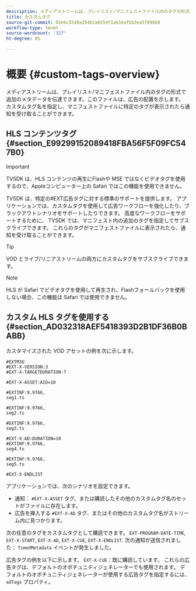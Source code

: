 ```yaml
---
description: メディアストリームは、プレイリスト/マニフェストファイル内のタグの形式で追加のメタデータを伝達できます。このファイルは、広告の配置を示します。 カスタムタグ名を指定し、マニフェストファイルに特定のタグが表示されたら通知を受け取ることができます。
title: カスタムタグ
source-git-commit: 02ebc3548a254b2a6554f1ab34afbb3ea5f09bb8
workflow-type: tm+mt
source-wordcount: '327'
ht-degree: 0%

---
```


# 概要 {#custom-tags-overview}

メディアストリームは、プレイリスト/マニフェストファイル内のタグの形式で追加のメタデータを伝達できます。このファイルは、広告の配置を示します。 カスタムタグ名を指定し、マニフェストファイルに特定のタグが表示されたら通知を受け取ることができます。

## HLS コンテンツタグ {#section_E99299152089418FBA56F5F09FC547B0}

>[!IMPORTANT]
>
>TVSDK は、HLS コンテンツの再生にFlashや MSE ではなくビデオタグを使用するので、Appleコンピューター上の Safari ではこの機能を使用できません。

TVSDK は、特定の#EXT広告タグに対する標準のサポートを提供します。 アプリケーションでは、カスタムタグを使用して広告ワークフローを強化したり、ブラックアウトシナリオをサポートしたりできます。 高度なワークフローをサポートするために、 TVSDK では、マニフェスト内の追加のタグを指定してサブスクライブできます。 これらのタグがマニフェストファイルに表示されたら、通知を受け取ることができます。

>[!TIP]
>
>VOD とライブ/リニアストリームの両方にカスタムタグをサブスクライブできます。

>[!NOTE]
>
>HLS が Safari でビデオタグを使用して再生され、Flashフォールバックを使用しない場合、この機能は Safari では使用できません。

## カスタム HLS タグを使用する {#section_AD032318AEF5418393D2B1DF36B0BABB}

カスタマイズされた VOD アセットの例を次に示します。

```
#EXTM3U
#EXT-X-VERSION:3
#EXT-X-TARGETDURATION:7
 
#EXT-X-ASSET:AID=10
 
#EXTINF:9.9766,
seg1.ts
 
#EXTINF:9.9766,
seg2.ts
 
#EXTINF:9.9766,
seg3.ts
 
#EXT-X-AD:DURATION=10
#EXTINF:9.9766,
seg4.ts
 
#EXTINF:9.9766,
seg5.ts
 
#EXT-X-ENDLIST
```

アプリケーションでは、次のシナリオを設定できます。

* 通知： `#EXT-X-ASSET` タグ、または購読したその他のカスタムタグ名のセットがファイルに存在します。
* 広告を挿入する `#EXT-X-AD` タグ、またはその他のカスタムタグ名がストリーム内に見つかります。

次の任意のタグをカスタムタグとして購読できます。 `EXT-PROGRAM-DATE-TIME`, `EXT-X-START`, `EXT-X-AD`, `EXT-X-CUE`, `EXT-X-ENDLIST`. 次の通知が送信されました： `TimedMetadata` イベントが発生しました。

広告タグの例を以下に示します。 `EXT-X-CUE`：既に購読しています。 これらの広告タグは、デフォルトのオポチュニティジェネレーターでも使用されます。 デフォルトのオポチュニティジェネレーターが使用する広告タグを指定するには、 `adTags` プロパティ。

